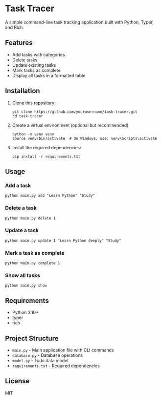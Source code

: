 # Task Tracer

A simple command-line task tracking application built with Python, Typer, and Rich.

## Features

- Add tasks with categories
- Delete tasks
- Update existing tasks
- Mark tasks as complete
- Display all tasks in a formatted table

## Installation

1. Clone this repository:
   ```
   git clone https://github.com/yourusername/task-tracer.git
   cd task-tracer
   ```

2. Create a virtual environment (optional but recommended):
   ```
   python -m venv venv
   source venv/bin/activate  # On Windows, use: venv\Scripts\activate
   ```

3. Install the required dependencies:
   ```
   pip install -r requirements.txt
   ```

## Usage

### Add a task
```
python main.py add "Learn Python" "Study"
```

### Delete a task
```
python main.py delete 1
```

### Update a task
```
python main.py update 1 "Learn Python deeply" "Study"
```

### Mark a task as complete
```
python main.py complete 1
```

### Show all tasks
```
python main.py show
```

## Requirements

- Python 3.10+
- typer
- rich

## Project Structure

- `main.py` - Main application file with CLI commands
- `database.py` - Database operations
- `model.py` - Todo data model
- `requirements.txt` - Required dependencies

## License

MIT
